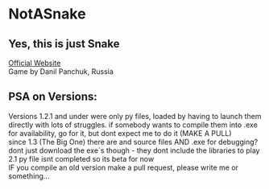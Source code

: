 # NotASnake                                    
## Yes, this is just Snake
[Official Website](https://notasnake.tilda.ws)   
Game by Danil Panchuk, Russia



##  PSA on Versions:
Versions 1.2.1 and under were only py files, loaded by having to launch them directly with lots of struggles. if somebody wants to compile them into .exe for availability, go for it, but dont expect me to do it (MAKE A PULL)    
since 1.3 (The Big One) there are and source files AND .exe for debugging? dont just download the exe`s though - they dont include the libraries to play  
2.1 py file isnt completed  so its beta for now   
IF you compile an old version make a pull request, please write me or something...
